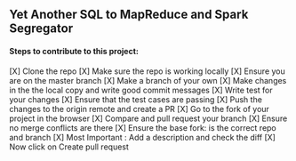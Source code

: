 ## Yet Another SQL to MapReduce and Spark Segregator

#### Steps to contribute to this project:
[X] Clone the repo
[X] Make sure the repo is working locally
[X] Ensure you are on the master branch
[X] Make a branch of your own
[X] Make changes in the the local copy and write good commit messages
[X] Write test for your changes
[X] Ensure that the test cases are passing
[X] Push the changes to the origin remote and create a PR
[X] Go to the fork of your project in the browser
[X] Compare and pull request your branch
[X] Ensure no merge conflicts are there
[X] Ensure the base fork: is the correct repo and branch
[X] Most Important : Add a description and check the diff
[X] Now click on Create pull request
